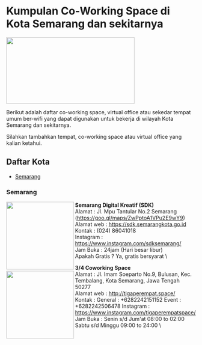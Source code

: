 # Kumpulan Co-Working Space di Kota Semarang dan sekitarnya

<img src="http://sandec.org/images/sandec-logo.png" height="177px" width="341px" align="center">

Berikut adalah daftar co-working space, virtual office atau sekedar tempat umum ber-wifi yang dapat digunakan untuk bekerja di wilayah Kota Semarang dan sekitarnya.

Silahkan tambahkan tempat, co-working space atau virtual office yang kalian ketahui.

## Daftar Kota

- [Semarang](#Semarang)



### Semarang

<img src="https://fastly.4sqi.net/img/general/600x600/6348045_PMI58D26I1nrUOxQnT_jy3BYzluyjf-s2TgLLw3la_I.jpg" height="180px" width="180px" align="left">

**Semarang Digital Kreatif (SDK)** \
Alamat      : Jl. Mpu Tantular No.2 Semarang (https://goo.gl/maps/ZwPptoA1VPu2E9wY9) \
Alamat web  : https://sdk.semarangkota.go.id \
Kontak      : (024) 86041018 \
Instagram   : https://www.instagram.com/sdksemarang/ \
Jam Buka    : 24jam (Hari besar libur) \
Apakah Gratis ? Ya, gratis bersyarat \

**3/4 Coworking Space** \
<img src="https://www.tigaperempat.space/assets/images/website_asset/events/kategori/Class%20Room%201.jpg"
height="180px" width="180px" align="left">
Alamat      : Jl. Imam Soeparto No.9, Bulusan, Kec. Tembalang, Kota Semarang, Jawa Tengah 50277 \
Alamat web  : http://tigaperempat.space/ \
Kontak      : 
            General : +6282242151152
            Event   : +6282242506478
Instagram   : https://www.instagram.com/tigaperempatspace/ \
Jam Buka    : Senin s/d Jum'at 08:00 to 02:00 \
              Sabtu s/d Minggu 09:00 to 24:00 \
